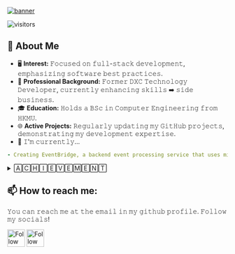 
[<img src="https://github.com/lamkaichim/lamkaichim/blob/main/banner.gif" alt="banner" title="banner"/>](https://www.linkedin.com/in/lamkaichim/)

![visitors](https://vbr.nathanchung.dev/badge?page_id=lamkaichim&color=white&logo=github&style=plastic&text=VISITORS)

## :book: About Me
- 🖥 **Interest:** 𝙵𝚘𝚌𝚞𝚜𝚎𝚍 𝚘𝚗 𝚏𝚞𝚕𝚕-𝚜𝚝𝚊𝚌𝚔 𝚍𝚎𝚟𝚎𝚕𝚘𝚙𝚖𝚎𝚗𝚝, 𝚎𝚖𝚙𝚑𝚊𝚜𝚒𝚣𝚒𝚗𝚐 𝚜𝚘𝚏𝚝𝚠𝚊𝚛𝚎 𝚋𝚎𝚜𝚝 𝚙𝚛𝚊𝚌𝚝𝚒𝚌𝚎𝚜.
- 💼 **Professional Background:** 𝙵𝚘𝚛𝚖𝚎𝚛 𝙳𝚇𝙲 𝚃𝚎𝚌𝚑𝚗𝚘𝚕𝚘𝚐𝚢 𝙳𝚎𝚟𝚎𝚕𝚘𝚙𝚎𝚛, 𝚌𝚞𝚛𝚛𝚎𝚗𝚝𝚕𝚢 𝚎𝚗𝚑𝚊𝚗𝚌𝚒𝚗𝚐 𝚜𝚔𝚒𝚕𝚕𝚜 ➡️ 𝚜𝚒𝚍𝚎 𝚋𝚞𝚜𝚒𝚗𝚎𝚜𝚜.
- 🎓 **Education:** 𝙷𝚘𝚕𝚍𝚜 𝚊 𝙱𝚂𝚌 𝚒𝚗 𝙲𝚘𝚖𝚙𝚞𝚝𝚎𝚛 𝙴𝚗𝚐𝚒𝚗𝚎𝚎𝚛𝚒𝚗𝚐 𝚏𝚛𝚘𝚖 𝙷𝙺𝙼𝚄.
- 🌐 **Active Projects:** 𝚁𝚎𝚐𝚞𝚕𝚊𝚛𝚕𝚢 𝚞𝚙𝚍𝚊𝚝𝚒𝚗𝚐 𝚖𝚢 𝙶𝚒𝚝𝙷𝚞𝚋 𝚙𝚛𝚘𝚓𝚎𝚌𝚝𝚜, 𝚍𝚎𝚖𝚘𝚗𝚜𝚝𝚛𝚊𝚝𝚒𝚗𝚐 𝚖𝚢 𝚍𝚎𝚟𝚎𝚕𝚘𝚙𝚖𝚎𝚗𝚝 𝚎𝚡𝚙𝚎𝚛𝚝𝚒𝚜𝚎.
- 🔨 𝙸'𝚖 𝚌𝚞𝚛𝚛𝚎𝚗𝚝𝚕𝚢...
```yaml
- Creating EventBridge, a backend event processing service that uses microservices architecture to ensure efficient data flow and system responsiveness.
```
<details>
  
  <summary>🄰🄲🄷🄸🄴🅅🄴🄼🄴🄽🅃</summary>
<!-- achivement description
  icons
some statics 
  websites-->
  
  <!--START_SECTION:activity-->
  
<p align="center" style="display: flex; justify-content: center; align-items: center; flex-wrap: wrap;">
  <!--START_SECTION:activity-->
  <!--END_SECTION:activity-->
    <img src="https://github-readme-stats.vercel.app/api/top-langs/?username=lamkaichim&hide_langs_below=1&theme=default&line_height=27&layout=compact" style="margin: 10px;" />
    <img src="https://github-readme-stats.vercel.app/api?username=lamkaichim&show_icons=true&count_private=true&include_all_commits=true&line_height=21" alt="lam kai chim's Github Stats" style="margin: 10px;" />
    <img src="https://github-profile-trophy.vercel.app/?username=lamkaichim&row=2&column=3&theme=oldie" alt="lamkaichim's Github Trophy" style="margin: 10px;" />
</p>
</details>

## 📫 **How to reach me:**
𝚈𝚘𝚞 𝚌𝚊𝚗 𝚛𝚎𝚊𝚌𝚑 𝚖𝚎 𝚊𝚝 𝚝𝚑𝚎 𝚎𝚖𝚊𝚒𝚕 𝚒𝚗 𝚖𝚢 𝚐𝚒𝚝𝚑𝚞𝚋 𝚙𝚛𝚘𝚏𝚒𝚕𝚎. 𝙵𝚘𝚕𝚕𝚘𝚠 𝚖𝚢 𝚜𝚘𝚌𝚒𝚊𝚕𝚜!

[<img src="https://github.com/lamkaichim/lamkaichim/blob/main/Social/linkedin.png" height="40em" align="center" alt="Follow Raymo111 on LinkedIn" title="Follow Stephen on LinkedIn"/>](https://linkedin.com/in/lamkaichim)
[<img src="https://github.com/lamkaichim/lamkaichim/blob/main/Social/twitter.svg" height="40em" align="center" alt="Follow Raym0111 on Twitter" title="Follow Stephen on Twitter"/>](https://twitter.com/stephen_lkc)










